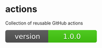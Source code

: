 # actions
Collection of reusable GitHub actions

![Package Version](.badges/version.svg?package-name=actions)
